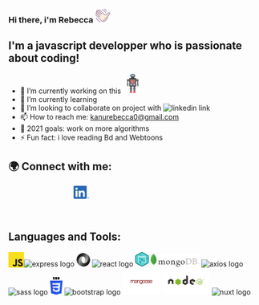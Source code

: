 ### Hi there, i'm Rebecca <img alt="waving hand logo" width="30px" src="./assets/img/waving_hand3.png"/>

## I'm a javascript developper who is passionate about coding!

- 🔭 I’m currently working on this [<img alt="waving hand logo" width="40px" src="./assets/img/robot.png"/>][chatbot]
- 🌱 I’m currently learning 
- 👯 I’m looking to collaborate on project with <img alt="linkedin link" width="32px" src="https://raw.githubusercontent.com/photonstorm/phaser/v2.6.2/resources/Phaser%20Logo/PNG/Phaser%20Logo%20Web%20Quality.png"/>
- 📫 How to reach me: kanurebecca0@gmail.com
- 🥅 2021 goals: work on more algorithms
- ⚡ Fun fact: i love reading Bd and Webtoons

## 🌍 Connect with me:

[<img  style="margin-left: 130px;" alt="linkedin link" width="31px" src="./assets/img/Linkedin_logo.png"/>][linkedin]

<br />

## Languages and Tools:

<div>
    <img align="left" alt="javascript logo" width="31px" src="./assets/img/js_logo.png"/>
    <img alt="express logo" width="82px" src="https://upload.wikimedia.org/wikipedia/commons/6/64/Expressjs.png"/>
    <img alt="json logo" width="27px"  src="./assets/img/json.png"/>  
    <img alt="react logo" width="47px" src="https://upload.wikimedia.org/wikipedia/commons/thumb/a/a7/React-icon.svg/32px-React-icon.svg.png"/>
    <img alt="dom logo" width="27px" src="./assets/img/dom.png"/>
    <img alt="mongo db logo"  width="97px" src="./assets/img/logoMongoDB.png"/>
    <img alt="axios logo" width="45px" src="https://upload.wikimedia.org/wikipedia/commons/thumb/c/c8/Axios_logo_%282020%29.svg/150px-Axios_logo_%282020%29.svg.png"/>
    <img alt="sass logo" width="35px" src="https://upload.wikimedia.org/wikipedia/commons/9/96/Sass_Logo_Color.svg"/>
    <img alt="css logo" width="25px" src="./assets/img/CSS3.png"/>
    <img alt="bootstrap logo" width="35px" src="https://upload.wikimedia.org/wikipedia/commons/b/b2/Bootstrap_logo.svg"/>
    <img alt="mongoose logo" width="75px" src="./assets/img/mongoose.png"/>
    <img alt="node logo" width="95px" src="./assets/img/node.png"/>
    <img alt="nuxt logo" width="30px"  src="https://develop365.gitlab.io/nuxtjs-2.8.X-doc/en/logos/nuxt-icon.png"/>
    
    
</div>

<br />
<br />

[chatbot]: https://github.com/RebeccaRamalho/Cv
[linkedin]: https://www.linkedin.com/in/rebecca-kanu-1537121a6/
